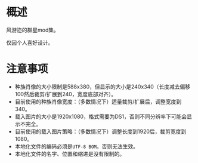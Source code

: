 # 概述

风游迩的群星mod集。

仅因个人喜好设计。

# 注意事项

* 种族肖像的大小限制是588x380，但显示的大小是240x340（长度减去偏移100然后裁剪/扩展到240，宽度底部对齐）。
* 目前使用的种族肖像宽度：（多数情况下）适量裁剪/扩展后，调整宽度到340。
* 载入图片的大小是1920x1080，格式需要为DS1，否则不同分辨率下可能会显示不完全。
* 目前使用的载入图片策略：（多数情况下）调整长度到1920后，裁剪宽度到1080。
* 本地化文件的编码必须是`UTF-8 BOM`。否则无法生效。
* 本地化文件的名字、位置和缩进是没有限制的。